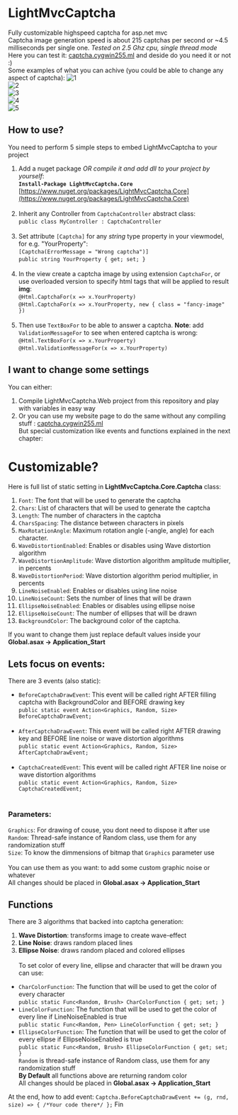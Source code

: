 # LightMvcCaptcha
Fully customizable highspeed captcha for asp.net mvc<br>
Captcha image generation speed is about 215 captchas per second or ~4.5 milliseconds per single one. *Tested on 2.5 Ghz cpu, single thread mode*<br>
Here you can test it: [captcha.cygwin255.ml](http://captcha.cygwin255.ml) and deside do you need it or not :)<br>
Some examples of  what you can achive (you could be able to change any aspect of captcha):
![1](https://raw.githubusercontent.com/cygwin255/Utilities/master/Images/Captcha/1.jpg)<br>
![2](https://raw.githubusercontent.com/cygwin255/Utilities/master/Images/Captcha/2.jpg)<br>
![3](https://raw.githubusercontent.com/cygwin255/Utilities/master/Images/Captcha/3.jpg)<br>
![4](https://raw.githubusercontent.com/cygwin255/Utilities/master/Images/Captcha/4.jpg)<br>
![5](https://raw.githubusercontent.com/cygwin255/Utilities/master/Images/Captcha/5.jpg)
## How to use?
You need to perform 5 simple steps to embed LightMvcCaptcha to your project
1. Add a nuget package *OR compile it and add dll to your project by yourself*:<br>
**`Install-Package LightMvcCaptcha.Core`**<br>
[https://www.nuget.org/packages/LightMvcCaptcha.Core](https://www.nuget.org/packages/LightMvcCaptcha.Core)
<br><br>
2. Inherit any Controller from `CaptchaController` abstract class:<br>
`public class MyController : CaptchaController`
<br><br>
3. Set attribute `[Captcha]` for any *string* type property in your viewmodel, for e.g. "YourProperty":<br>
`[Captcha(ErrorMessage = "Wrong captcha")]`<br>
`public string YourProperty { get; set; }`
<br><br>
4. In the view create a captcha image by using extension `CaptchaFor`, or use overloaded version to specify html tags that will be applied to result **img**: <br>
`@Html.CaptchaFor(x => x.YourProperty)`<br>
`@Html.CaptchaFor(x => x.YourProperty, new { class = "fancy-image" })`
<br><br>
5. Then use `TextBoxFor` to be able to answer a captcha. **Note**: add `ValidationMessageFor` to see when entered captcha is wrong:<br>
`@Html.TextBoxFor(x => x.YourProperty)`<br>
`@Html.ValidationMessageFor(x => x.YourProperty)`

## I want to change some settings
You can either:
1. Compile LightMvcCaptcha.Web project from this repository and play with variables in easy way
2. Or you can use my website page to do the same without any compiling stuff : [captcha.cygwin255.ml](http://captcha.cygwin255.ml) <br>
But special customization like events and functions explained in the next chapter:

# Customizable?
Here is full list of static setting in **LightMvcCaptcha.Core.Captcha** class:
1. `Font`: The font that will be used to generate the captcha
1. `Chars`: List of characters that will be used to generate the captcha
1. `Length`: The number of characters in the captcha
1. `CharsSpacing`: The distance between characters in pixels
1. `MaxRotationAngle`: Maximum rotation angle (-angle, angle) for each character.
1. `WaveDistortionEnabled`: Enables or disables using Wave distortion algorithm
1. `WaveDistortionAmplitude`: Wave distortion algorithm amplitude multiplier, in percents
1. `WaveDistortionPeriod`: Wave distortion algorithm period multiplier, in percents
1. `LineNoiseEnabled`: Enables or disables using line noise
1. `LineNoiseCount`: Sets the number of lines that will be drawn
1. `EllipseNoiseEnabled`: Enables or disables using ellipse noise
1. `EllipseNoiseCount`: The number of ellipses that will be drawn
1. `BackgroundColor`: The background color of the captcha.

If you want to change them just replace default values inside your **Global.asax -> Application_Start**<br>
## Lets focus on events:
There are 3 events (also static):
* `BeforeCaptchaDrawEvent`: This event will be called right AFTER filling captcha with BackgroundColor and BEFORE drawing key<br>
`public static event Action<Graphics, Random, Size> BeforeCaptchaDrawEvent;`
<br><br>
* `AfterCaptchaDrawEvent`: This event will be called right AFTER drawing key and BEFORE line noise or wave distortion algorithms<br>
`public static event Action<Graphics, Random, Size> AfterCaptchaDrawEvent;`
<br><br>
* `CaptchaCreatedEvent`: This event will be called right AFTER line noise or wave distortion algorithms<br>
`public static event Action<Graphics, Random, Size> CaptchaCreatedEvent;`
<br><br>
### Parameters:
`Graphics`: For drawing of couse, you dont need to dispose it after use<br>
`Random`: Thread-safe instance of Random class, use them for any randomization stuff<br>
`Size`: To know the dimmensions of bitmap that `Graphics` parameter use<br>
<br>
You can use them as you want: to add some custom graphic noise or whatever<br>
All changes should be placed in **Global.asax -> Application_Start**
## Functions
There are 3 algorithms that backed into captcha generation:
1. **Wave Distortion**: transforms image to create wave-effect
2. **Line Noise**: draws random placed lines
3. **Ellipse Noise**: draws random placed and colored ellipses<br><br>
To set color of every line, ellipse and character that will be drawn you can use:
* `CharColorFunction`: The function that will be used to get the color of every character<br>
`public static Func<Random, Brush> CharColorFunction { get; set; }`
* `LineColorFunction`: The function that will be used to get the color of every line if LineNoiseEnabled is true  <br>
`public static Func<Random, Pen> LineColorFunction { get; set; } `
* `EllipseColorFunction`: The function that will be used to get the color of every ellipse if EllipseNoiseEnabled is true<br>
`public static Func<Random, Brush> EllipseColorFunction { get; set; }`<br>
`Random` is thread-safe instance of Random class, use them for any randomization stuff<br>
**By Default** all functions above are returning random color<br>
All changes should be placed in **Global.asax -> Application_Start**

At the end, how to add event:
`Captcha.BeforeCaptchaDrawEvent += (g, rnd, size) => { /*Your code there*/ };`
Fin
